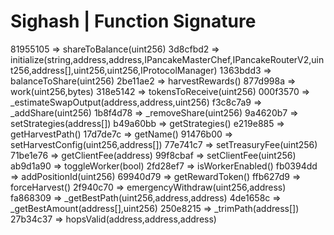 # Sighash | Function Signature

81955105 => shareToBalance(uint256)
3d8cfbd2 => initialize(string,address,address,IPancakeMasterChef,IPancakeRouterV2,uint256,address[],uint256,uint256,IProtocolManager)
1363bdd3 => balanceToShare(uint256)
2be11ae2 => harvestRewards()
877d998a => work(uint256,bytes)
318e5142 => tokensToReceive(uint256)
000f3570 => \_estimateSwapOutput(address,address,uint256)
f3c8c7a9 => \_addShare(uint256)
1b8f4d78 => \_removeShare(uint256)
9a4620b7 => setStrategies(address[])
b49a60bb => getStrategies()
e219e885 => getHarvestPath()
17d7de7c => getName()
91476b00 => setHarvestConfig(uint256,address[])
77e741c7 => setTreasuryFee(uint256)
71be1e76 => getClientFee(address)
99f8cbaf => setClientFee(uint256)
ab9d1a90 => toggleWorker(bool)
2fd28ef7 => isWorkerEnabled()
fb0394dd => addPositionId(uint256)
69940d79 => getRewardToken()
ffb627d9 => forceHarvest()
2f940c70 => emergencyWithdraw(uint256,address)
fa868309 => \_getBestPath(uint256,address,address)
4de1658c => \_getBestAmount(address[],uint256)
250e8215 => \_trimPath(address[])
27b34c37 => hopsValid(address,address,address)
